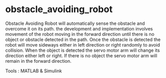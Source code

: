# obstacle_avoiding_robot
Obstacle Avoiding Robot will automatically sense the obstacle and overcome it on its path. the development and implementation involves movement of the robot moving in the forward direction until there is no object or obstacle detected in the path. Once the obstacle is detected the robot will move sideways either in left direction or right randomly to avoid collision. When the object is detected the servo motor arm will change its direction either left or right. If there is no object the servo motor arm will remain in the forward direction. 

Tools : MATLAB & Simulink
